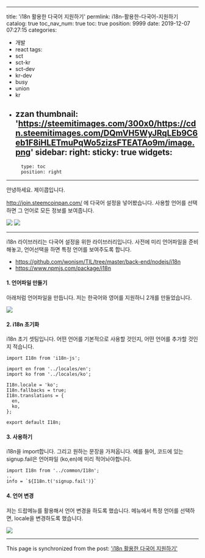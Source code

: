
---
title: 'i18n 활용한 다국어 지원하기'
permlink: i18n-활용한-다국어-지원하기
catalog: true
toc_nav_num: true
toc: true
position: 9999
date: 2019-12-07 07:27:15
categories:
- 개발
- react
tags:
- sct
- sct-kr
- sct-dev
- kr-dev
- busy
- union
- kr
- zzan
thumbnail: 'https://steemitimages.com/300x0/https://cdn.steemitimages.com/DQmVH5WyJRqLEb9C6eb1F8iHLETmuPqWo5zizsFTEATAo9m/image.png'
sidebar:
    right:
        sticky: true
widgets:
    -
        type: toc
        position: right
---


안녕하세요. 제이콥입니다.


http://join.steemcoinpan.com/ 에 다국어 설정을 넣어봤습니다. 사용할 언어를 선택하면 그 언어로 모든 정보를 보여줍니다.

![](https://steemitimages.com/300x0/https://cdn.steemitimages.com/DQmVH5WyJRqLEb9C6eb1F8iHLETmuPqWo5zizsFTEATAo9m/image.png) ![](https://steemitimages.com/300x0/https://cdn.steemitimages.com/DQmewpis64PLN5fojqFTvNzvXYg4iDR7cjwJmEAL3EtpQ2z/image.png)

---

i18n 라이브러리는 다국어 설정을 위한 라이브러리입니다. 사전에 미리 언어파일을 준비해놓고, 언어선택을 하면 특정 언어를 보여주도록 합니다.

* https://github.com/wonism/TIL/tree/master/back-end/nodejs/i18n
* https://www.npmjs.com/package/i18n

#### 1. 언어파일 만들기

아래처럼 언어파일을 만듭니다. 저는 한국어와 영어를 지원하니 2개를 만들었습니다. 

![](https://steemitimages.com/300x0/https://cdn.steemitimages.com/DQmQgpfh9b1XyfgP1yJGsHuBz7iKt8CWYko9NucDGg5azbS/image.png)

#### 2. i18n 초기화

i18n 초기 셋팅입니다. 어떤 언어를 기본적으로 사용할 것인지, 어떤 언어를 추가할 것인지 적습니다.

```
import I18n from 'i18n-js';

import en from '../locales/en';
import ko from '../locales/ko';

I18n.locale = 'ko';
I18n.fallbacks = true;
I18n.translations = {
  en,
  ko,
};

export default I18n;

```

#### 3. 사용하기

i18n을 import합니다. 그리고 원하는 문장을 가져옵니다. 예를 들어, 코드에 있는 signup.fail은 언어파일 (ko,en)에 미리 적어놔야합니다.


```
import I18n from '../common/I18n';
..
info = `${I18n.t('signup.fail')}` 
```

#### 4. 언어 변경

저는 드랍메뉴를 활용해서 언어 변경을 하도록 했습니다. 메뉴에서 특정 언어를 선택하면, locale을 변경하도록 했습니다.

![](https://steemitimages.com/300x0/https://cdn.steemitimages.com/DQmdbvCUV2D2Kg21HUNaM3DjBVezEWT1mGmY1UZXzaBh785/image.png)

- - -

This page is synchronized from the post: ['i18n 활용한 다국어 지원하기'](https://steempeak.com/@jacobyu/i18n)
